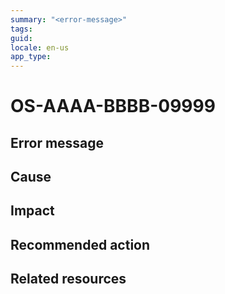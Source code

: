 ```yaml
---
summary: "<error-message>"
tags:
guid:
locale: en-us
app_type: 
---
```


# OS-AAAA-BBBB-09999

<!--
In summary, replace <error-message> with the error message (without error code) and make sure you wrap the error message in quotation marks, `""`.
After the #, replace OS-AAAA-BBBB-09999 with the error code.
You may, and are encouraged to provide here any additional context.
-->

## Error message

<!--

The error message shown (without the code).
Include placeholders/variables inside "<" ">", using a descriptive handle. For example <screen-name>.

-->

## Cause

<!--

The possible cause(s) that triggered the error.
We should provide some technical info (not to deep) of why this happen in order to elucidate the user as much as possible.
-->

## Impact

<!--

What is the end result for the user? For example, "You won't be able to publish the app."

-->

## Recommended action

<!--

Provide a recommended action for the user.

Describe the steps that the user needs to do to avoid or resolve the error.

Or link to existing documentation that addresses the issue.

As a last resort, recommend to open a support case.

-->

## Related resources

<!-- 

Optional, delete "## More info" if you're not using it.

Links to other documentation/assets that provide more info (like code samples or exemplification of the issue) that can be added for certain scenarios that will need even more information to the user. Use it only as a complement. It shouldn't replace inline links in context.

-->
